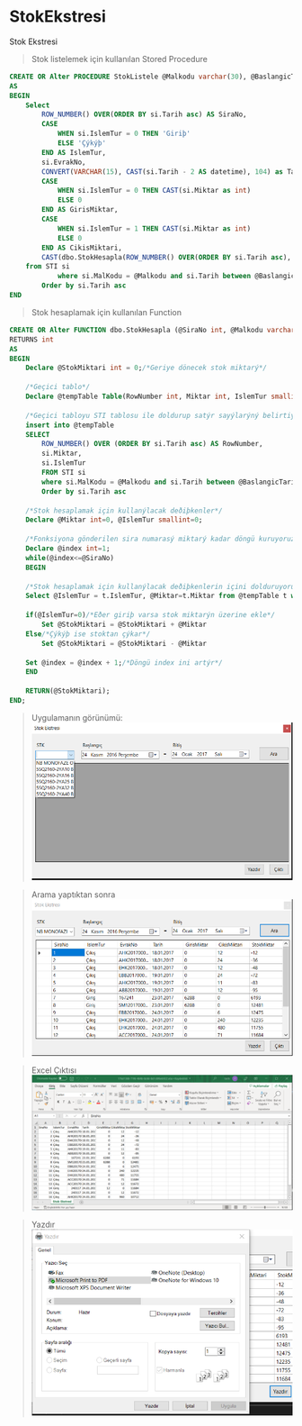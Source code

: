 # StokEkstresi
Stok Ekstresi

> Stok listelemek için kullanılan Stored Procedure
```sql
CREATE OR Alter PROCEDURE StokListele @Malkodu varchar(30), @BaslangicTarihi int, @BitisTarihi int
AS
BEGIN
	Select 
		ROW_NUMBER() OVER(ORDER BY si.Tarih asc) AS SiraNo,
		CASE
			WHEN si.IslemTur = 0 THEN 'Giriþ'
			ELSE 'Çýkýþ'
		END AS IslemTur,
		si.EvrakNo,
		CONVERT(VARCHAR(15), CAST(si.Tarih - 2 AS datetime), 104) as Tarih,
		CASE
			WHEN si.IslemTur = 0 THEN CAST(si.Miktar as int)
			ELSE 0
		END AS GirisMiktar,
		CASE
			WHEN si.IslemTur = 1 THEN CAST(si.Miktar as int)
			ELSE 0
		END AS CikisMiktari,
		CAST(dbo.StokHesapla(ROW_NUMBER() OVER(ORDER BY si.Tarih asc), @Malkodu, @BaslangicTarihi, @BitisTarihi) as int) AS StokMiktar
	from STI si 
			where si.MalKodu = @Malkodu and si.Tarih between @BaslangicTarihi and @BitisTarihi
		Order by si.Tarih asc
END
```

> Stok hesaplamak için kullanılan Function
```sql
CREATE OR Alter FUNCTION dbo.StokHesapla (@SiraNo int, @Malkodu varchar(30), @BaslangicTarihi int, @BitisTarihi int)
RETURNS int
AS
BEGIN
	Declare @StokMiktari int = 0;/*Geriye dönecek stok miktarý*/

	/*Geçici tablo*/
	Declare @tempTable Table(RowNumber int, Miktar int, IslemTur smallint);

	/*Geçici tabloyu STI tablosu ile doldurup satýr sayýlarýný belirtiyoruz (satýr sayýsý önemli)*/
	insert into @tempTable
	SELECT 
		ROW_NUMBER() OVER (ORDER BY si.Tarih asc) AS RowNumber,
		si.Miktar, 
		si.IslemTur 
		FROM STI si 
		where si.MalKodu = @Malkodu and si.Tarih between @BaslangicTarihi and @BitisTarihi
		Order by si.Tarih asc

	/*Stok hesaplamak için kullanýlacak deðiþkenler*/
	Declare @Miktar int=0, @IslemTur smallint=0;

	/*Fonksiyona gönderilen sira numarasý miktarý kadar döngü kuruyoruz. Örn: sira no 2 geldi ise 1. ve 2. satýrý alacaðýz*/
	Declare @index int=1;
	while(@index<=@SiraNo)
	BEGIN

	/*Stok hesaplamak için kullanýlacak deðiþkenlerin içini dolduruyoruz*/
	Select @IslemTur = t.IslemTur, @Miktar=t.Miktar from @tempTable t where t.RowNumber=@index
	
	if(@IslemTur=0)/*Eðer giriþ varsa stok miktarýn üzerine ekle*/
		Set @StokMiktari = @StokMiktari + @Miktar
	Else/*Çýkýþ ise stoktan çýkar*/
		Set @StokMiktari = @StokMiktari - @Miktar

	Set @index = @index + 1;/*Döngü index ini artýr*/
	END

    RETURN(@StokMiktari);
END;
```

> Uygulamanın görünümü:
![App's view](https://github.com/FatihDumlupinar/StokEkstresi/blob/master/Dosyalar/1.png?raw=true)

> Arama yaptıktan sonra
![After searching](https://github.com/FatihDumlupinar/StokEkstresi/blob/master/Dosyalar/2.png?raw=true)

> Excel Çıktısı
![Excel Output](https://github.com/FatihDumlupinar/StokEkstresi/blob/master/Dosyalar/3.png?raw=true)

> Yazdır
![Print](https://github.com/FatihDumlupinar/StokEkstresi/blob/master/Dosyalar/4.png?raw=true)
